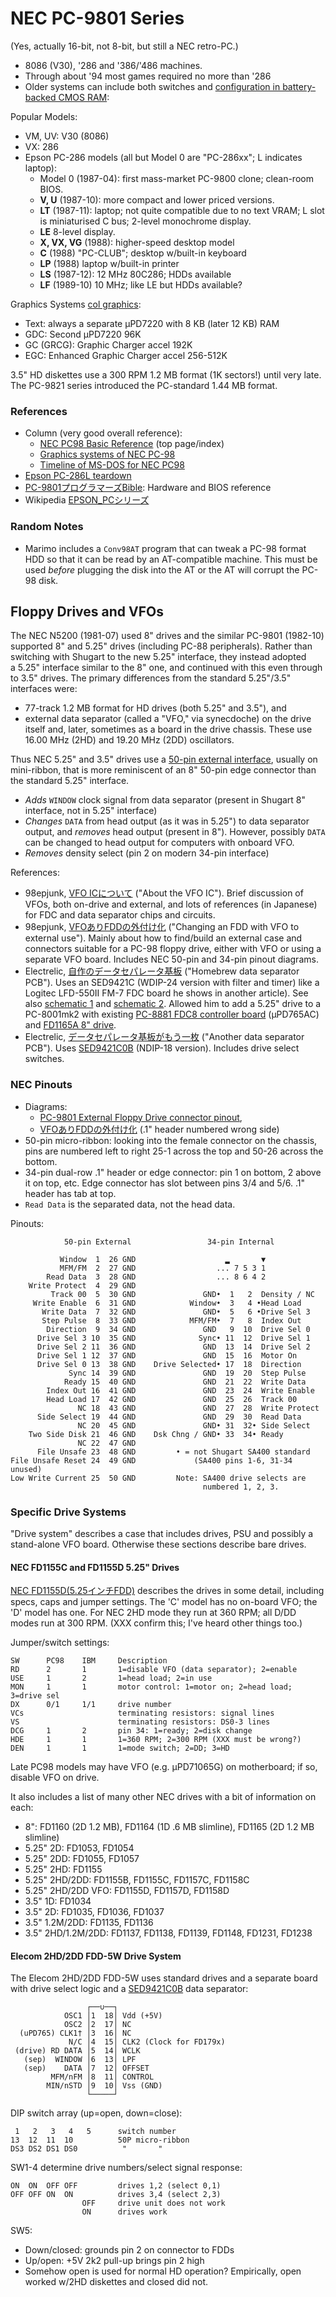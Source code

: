 NEC PC-9801 Series
==================

(Yes, actually 16-bit, not 8-bit, but still a NEC retro-PC.)

- 8086 (V30), '286 and '386/'486 machines.
- Through about '94 most games required no more than '286
- Older systems can include both switches and [configuration in
  battery-backed CMOS RAM][cmos]:

Popular Models:
- VM, UV: V30 (8086)
- VX: 286
- Epson PC-286 models (all but Model 0 are "PC-286xx"; L indicates laptop):
  - Model 0 (1987-04): first mass-market PC-9800 clone; clean-room BIOS.
  - __V, U__ (1987-10): more compact and lower priced versions.
  - __LT__ (1987-11): laptop; not quite compatible due to no text VRAM;
           L slot is miniaturised C bus; 2-level monochrome display.
  - __LE__ 8-level display.
  - __X, VX, VG__ (1988): higher-speed desktop model
  - __C__ (1988) "PC-CLUB"; desktop w/built-in keyboard
  - __LP__ (1988) laptop w/built-in printer
  - __LS__ (1987-12): 12 MHz 80C286; HDDs available
  - __LF__ (1989-10) 10 MHz; like LE but HDDs available?

Graphics Systems [col graphics]:
- Text: always a separate μPD7220 with 8 KB (later 12 KB) RAM
- GDC: Second μPD7220 96K
- GC (GRCG): Graphic Charger accel 192K
- EGC: Enhanced Graphic Charger accel 256-512K

3.5" HD diskettes use a 300 RPM 1.2 MB format (1K sectors!) until very late.
The PC-9821 series introduced the PC-standard 1.44 MB format.

### References

- Column (very good overall reference):
  - [NEC PC98 Basic Reference][col index] (top page/index)
  - [Graphics systems of NEC PC-98][col graphics]
  - [Timeline of MS-DOS for NEC PC98][col msdos]
- [Epson PC-286L teardown][td286l]
- [PC-9801プログラマーズBible][bible]: Hardware and BIOS reference
- Wikipedia [EPSON_PCシリーズ][wj pc286]

### Random Notes

- Marimo includes a `Conv98AT` program that can tweak a PC-98 format HDD so
  that it can be read by an AT-compatible machine. This must be used
  _before_ plugging the disk into the AT or the AT will corrupt the PC-98
  disk.


Floppy Drives and VFOs
----------------------

The NEC N5200 (1981-07) used 8" drives and the similar PC-9801 (1982-10)
supported 8" and 5.25" drives (including PC-88 peripherals). Rather than
switching with Shugart to the new 5.25" interface, they instead adopted
a 5.25" interface similar to the 8" one, and continued with this even
through to 3.5" drives. The primary differences from the standard
5.25"/3.5" interfaces were:
- 77-track 1.2 MB format for HD drives (both 5.25" and 3.5"), and
- external data separator (called a "VFO," via synecdoche) on the drive
  itself and, later, sometimes as a board in the drive chassis. These
  use 16.00 MHz (2HD) and 19.20 MHz (2DD) oscillators.

Thus NEC 5.25" and 3.5" drives use a [50-pin external interface][f50p],
usually on mini-ribbon, that is more reminiscent of an 8" 50-pin edge
connector than the standard 5.25" interface.
- _Adds_ `WINDOW` clock signal from data separator (present in Shugart 8"
  interface, not in 5.25" interface)
- _Changes_ `DATA` from head output (as it was in 5.25") to data separator
  output, and _removes_ head output (present in 8"). However, possibly
  `DATA` can be changed to head output for computers with onboard VFO.
- _Removes_ density select (pin 2 on modern 34-pin interface)

References:
- 98epjunk, [VFO ICについて][98epj-aboutvfo] ("About the VFO IC"). Brief
  discussion of VFOs, both on-drive and external, and lots of references
  (in Japanese) for FDC and data separator chips and circuits.
- 98epjunk, [VFOありFDDの外付け化][98epj-ex] ("Changing an FDD with VFO to
  external use"). Mainly about how to find/build an external case and
  connectors suitable for a PC-98 floppy drive, either with VFO or using a
  separate VFO board. Includes NEC 50-pin and 34-pin pinout diagrams.
- Electrelic, [自作のデータセパレータ基板][el-dsep1] ("Homebrew data
  separator PCB"). Uses an SED9421C (WDIP-24 version with filter and timer)
  like a Logitec LFD-550II FM-7 FDC board he shows in another article).
  See also [schematic 1][el-dsep1-s1] and [schematic 2][el-dsep1-s2].
  Allowed him to add a 5.25" drive to a PC-8001mk2 with existing [PC-8881 FDC8
  controller board][el-8881] (μPD765AC) and [FD1165A 8" drive][el-fd1165a].
- Electrelic, [データセパレータ基板がもう一枚][el-dsep2] ("Another data
  separator PCB"). Uses [SED9421C0B][] (NDIP-18 version). Includes drive
  select switches.

### NEC Pinouts

- Diagrams:
  - [PC-9801 External Floppy Drive connector pinout][f50p],
  - [VFOありFDDの外付け化][98epj-ex] (.1" header numbered wrong side)
- 50-pin micro-ribbon: looking into the female connector on the chassis,
  pins are numbered left to right 25-1 across the top and 50-26 across the
  bottom.
- 34-pin dual-row .1" header or edge connector: pin 1 on bottom, 2 above it
  on top, etc. Edge connector has slot between pins 3/4 and 5/6. .1" header
  has tab at top.
- `Read Data` is the separated data, not the head data.

Pinouts:

                50-pin External                 34-pin Internal

               Window  1  26 GND                    ▂       ▼
               MFM/FM  2  27 GND                  ... 7 5 3 1
            Read Data  3  28 GND                  ... 8 6 4 2
        Write Protect  4  29 GND
             Track 00  5  30 GND               GND•  1   2  Density / NC
         Write Enable  6  31 GND            Window•  3   4 •Head Load
           Write Data  7  32 GND               GND•  5   6 •Drive Sel 3
           Step Pulse  8  33 GND            MFM/FM•  7   8  Index Out
            Direction  9  34 GND               GND   9  10  Drive Sel 0
          Drive Sel 3 10  35 GND              Sync• 11  12  Drive Sel 1
          Drive Sel 2 11  36 GND               GND  13  14  Drive Sel 2
          Drive Sel 1 12  37 GND               GND  15  16  Motor On
          Drive Sel 0 13  38 GND    Drive Selected• 17  18  Direction
                 Sync 14  39 GND               GND  19  20  Step Pulse
                Ready 15  40 GND               GND  21  22  Write Data
            Index Out 16  41 GND               GND  23  24  Write Enable
            Head Load 17  42 GND               GND  25  26  Track 00
                   NC 18  43 GND               GND  27  28  Write Protect
          Side Select 19  44 GND               GND  29  30  Read Data
                   NC 20  45 GND               GND• 31  32• Side Select
        Two Side Disk 21  46 GND    Dsk Chng / GND• 33  34• Ready
                   NC 22  47 GND
          File Unsafe 23  48 GND         • = not Shugart SA400 standard
    File Unsafe Reset 24  49 GND             (SA400 pins 1-6, 31-34 unused)
    Low Write Current 25  50 GND         Note: SA400 drive selects are
                                               numbered 1, 2, 3.

### Specific Drive Systems

"Drive system" describes a case that includes drives, PSU and possibly a
stand-alone VFO board. Otherwise these sections describe bare drives.

#### NEC FD1155C and FD1155D 5.25" Drives

[NEC FD1155D(5.25インチFDD)][FD1155D] describes the drives in some detail,
including specs, caps and jumper settings. The 'C' model has no on-board
VFO; the 'D' model has one. For NEC 2HD mode they run at 360 RPM; all D/DD
modes run at 300 RPM. (XXX confirm this; I've heard other things too.)

Jumper/switch settings:

    SW      PC98    IBM     Description
    RD      2       1       1=disable VFO (data separator); 2=enable
    USE     1       2       1=head load; 2=in use
    MON     1       1       motor control: 1=motor on; 2=head load; 3=drive sel
    DX      0/1     1/1     drive number
    VCs                     terminating resistors: signal lines
    VS                      terminating resistors: DS0-3 lines
    DCG     1       2       pin 34: 1=ready; 2=disk change
    HDE     1       1       1=360 RPM; 2=300 RPM (XXX must be wrong?)
    DEN     1       1       1=mode switch; 2=DD; 3=HD

Late PC98 models may have VFO (e.g. μPD71065G) on motherboard; if so,
disable VFO on drive.

It also includes a list of many other NEC drives with a bit of information
on each:
- 8": FD1160 (2D 1.2 MB), FD1164 (1D .6 MB slimline),
  FD1165 (2D 1.2 MB slimline)
- 5.25" 2D: FD1053, FD1054
- 5.25" 2DD: FD1055, FD1057
- 5.25" 2HD: FD1155
- 5.25" 2HD/2DD: FD1155B, FD1155C, FD1157C, FD1158C
- 5.25" 2HD/2DD VFO: FD1155D, FD1157D, FD1158D
- 3.5" 1D: FD1034
- 3.5" 2D: FD1035, FD1036, FD1037
- 3.5" 1.2M/2DD: FD1135, FD1136
- 3.5" 2HD/1.2M/2DD: FD1137, FD1138, FD1139, FD1148, FD1231, FD1238

#### Elecom 2HD/2DD FDD-5W Drive System

The Elecom 2HD/2DD FDD-5W uses standard drives and a separate board with
drive select logic and a [SED9421C0B] data separator:

                     ┌──∪──┐
                OSC1 │1  18│ Vdd (+5V)
                OSC2 │2  17│ NC
      (uPD765) CLK1† │3  16│ NC
                 N/C │4  15│ CLK2 (Clock for FD179x)
     (drive) RD DATA │5  14│ WCLK
       (sep)  WINDOW │6  13│ LPF
       (sep)    DATA │7  12│ OFFSET
             MFM/nFM │8  11│ CONTROL
            MIN/nSTD │9  10│ Vss (GND)
                     └─────┘

DIP switch array (up=open, down=close):

     1   2   3   4   5      switch number
    13  12  11  10          50P micro-ribbon
    DS3 DS2 DS1 DS0          "       "

SW1-4 determine drive numbers/select signal response:

    ON  ON  OFF OFF         drives 1,2 (select 0,1)
    OFF OFF ON  ON          drives 3,4 (select 2,3)
                    OFF     drive unit does not work
                    ON      drives work

SW5:
- Down/closed: grounds pin 2 on connector to FDDs
- Up/open: +5V 2k2 pull-up brings pin 2 high
- Somehow open is used for normal HD operation? Empirically, open worked
  w/2HD diskettes and closed did not.



<!-------------------------------------------------------------------->
[bible]: https://archive.org/details/PC9801Bible/mode/1up
[cmos]: https://radioc.web.fc2.com/column/pc98bas/pc98memsw_en.htm
[col graphics]: http://radioc.web.fc2.com/column/pc98bas/pc98disphw_en.htm
[col index]: https://radioc.web.fc2.com/column/pc98bas/index_en.htm
[col msdos]: https://radioc.web.fc2.com/column/pc98bas/pc98dosver_en.htm
[td286l]: http://www.faithrives.com/tips/stocks/tips0004.html
[wj pc286]: https://ja.wikipedia.org/wiki/EPSON_PCシリーズ

<!-- Floppy Drives and VFOs -->
[98epj-aboutvfo]: https://98epjunk.shakunage.net/fdd/fd1138d_26_fd1138t.html
[98epj-ex]: https://98epjunk.shakunage.net/fdd/invfofdd2ex.html
[FD1155D]: http://radioc.web.fc2.com/column/pc98bas/fd1155.htm
[SED9421C0B]: https://www.sun-elle.com/pdf/2_digital/sed9421_1.pdf
[el-dsep1-s1]: https://electrelic.com/electrelic/node/492
[el-dsep1-s2]: https://electrelic.com/electrelic/node/497
[el-dsep1]: https://electrelic.com/electrelic/node/332
[el-dsep2]: https://electrelic.com/electrelic/node/502
[el-fd1165a]: https://electrelic.com/electrelic/node/53
[el-8881]: https://electrelic.com/electrelic/node/208
[f50p]: https://radioc.web.fc2.com/column/pc98bas/pc9801fdpin.htm
